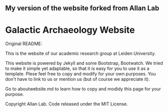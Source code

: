 ## My version of the website forked from Allan Lab

# Galactic Archaeology Website

Original README:

This is the website of our academic research group at Leiden University.

This website is powered by Jekyll and some Bootstrap, Bootwatch. We tried to make it simple yet adaptable, so that it is easy for you to use it as a template. Plese feel free to copy and modify for your own purposes.  You don't have to link to us or mention us (but of course we appreciate it).

Go to aboutwebsite.md to learn how to copy and modidy this page for your purpose. 


Copyright Allan Lab. Code released under the MIT License.

